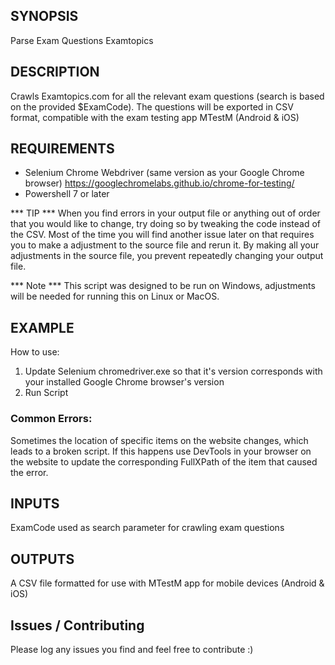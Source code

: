 ## SYNOPSIS
Parse Exam Questions Examtopics

## DESCRIPTION

Crawls Examtopics.com for all the relevant exam questions (search is based on the provided $ExamCode).
The questions will be exported in CSV format, compatible with the exam testing app MTestM (Android & iOS)

## REQUIREMENTS
- Selenium Chrome Webdriver (same version as your Google Chrome browser) https://googlechromelabs.github.io/chrome-for-testing/
- Powershell 7 or later


*** TIP *** When you find errors in your output file or anything out of order that you would like to change, try doing so by tweaking the code instead of the CSV. Most of the time you will find another issue later on that requires you to make a adjustment to the source file and rerun it. By making all your adjustments in the source file, you prevent repeatedly changing your output file.

*** Note *** This script was designed to be run on Windows, adjustments will be needed for running this on Linux or MacOS.

## EXAMPLE
How to use:

1. Update Selenium chromedriver.exe so that it's version corresponds with your installed Google Chrome browser's version
1. Run Script

### Common Errors:
Sometimes the location of specific items on the website changes, which leads to a broken script. If this happens use DevTools in your browser on the website to update the corresponding FullXPath of the item that caused the error.

## INPUTS
ExamCode used as search parameter for crawling exam questions

## OUTPUTS
A CSV file formatted for use with MTestM app for mobile devices (Android & iOS)

## Issues / Contributing
Please log any issues you find and feel free to contribute :)

